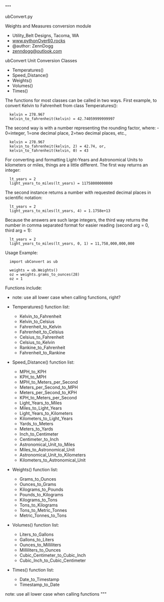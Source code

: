 """

ubConvert.py

Weights and Measures conversion module

- Utility_Belt Designs, Tacoma, WA
- www.pythonOver60.rocks
- @author: ZennDogg
- zenndogg@outlook.com

ubConvert Unit Conversion Classes 

  - Temperatures()
  - Speed_Distance()
  - Weights()
  - Volumes()
  - Times()

The functions for most classes can be called in two ways. First example, to convert Kelvin to Fahrenheit from class Temperatures():

      kelvin = 278.967
      kelvin_to_fahrenheit(kelvin) = 42.74059999999997
The second way is with a number representing the rounding factor, where: - 0=integer, 1=one decimal place, 2=two decimal places, etc.,

      kelvin = 278.967
      kelvin_to_fahrenheit(kelvin, 2) = 42.74, or,
      kelvin_to_fahrenheit(kelvin, 0) = 43

For converting and formatting Light-Years and Astronomical Units to kilometers
or miles, things are a little different. The first way returns an integer:

      lt_years = 2
      light_years_to_miles(lt_years) = 11758000000000

The second instance returns a number with requested decimal places in
scientific notation:

      lt_years = 2
      light_years_to_miles(lt_years, 4) = 1.1758e+13

Because the answers are such large integers, the third way returns the number
in comma separated format for easier reading (second arg = 0, third arg = 1):

      lt_years = 2
      light_years_to_miles(lt_years, 0, 1) = 11,758,000,000,000

Usage Example:

      import ubConvert as ub

      weights = ub.Weights()
      oz = weights.grams_to_ounces(28)
      oz = 1


Functions include:
 - note: use all lower case when calling functions, right?

  - Temperatures() function list:


      - Kelvin_to_Fahrenheit
      - Kelvin_to_Celsius
      - Fahrenheit_to_Kelvin
      - Fahrenheit_to_Celsius
      - Celsius_to_Fahrenheit
      - Celsius_to_Kelvin
      - Rankine_to_Fahrenheit
      - Fahrenheit_to_Rankine

  - Speed_Distance() function list:


      - MPH_to_KPH
      - KPH_to_MPH
      - MPH_to_Meters_per_Second
      - Meters_per_Second_to_MPH
      - Meters_per_Second_to_KPH
      - KPH_to_Meters_per_Second
      - Light_Years_to_Miles
      - Miles_to_Light_Years
      - Light_Years_to_Kilometers
      - Kilometers_to_Light_Years
      - Yards_to_Meters
      - Meters_to_Yards
      - Inch_to_Centimeter
      - Centimeter_to_Inch
      - Astronomical_Unit_to_Miles
      - Miles_to_Astronomical_Unit
      - Astronomical_Unit_to_Kilometers
      - Kilometers_to_Astronomical_Unit

  - Weights() function list:


     - Grams_to_Ounces
     - Ounces_to_Grams
     - Kilograms_to_Pounds
     - Pounds_to_Kilograms
     - Kilograms_to_Tons
     - Tons_to_Kilograms
     - Tons_to_Metric_Tonnes
     - Metric_Tonnes_to_Tons

  - Volumes() function list:


     - Liters_to_Gallons
     - Gallons_to_Liters
     - Ounces_to_Milliliters
     - Milliliters_to_Ounces
     - Cubic_Centimeter_to_Cubic_Inch
     - Cubic_Inch_to_Cubic_Centimeter

  - Times() function list:


     - Date_to_Timestamp
     - Timestamp_to_Date

note: use all lower case when calling functions
"""